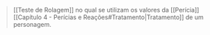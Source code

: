 > [[Teste de Rolagem]] no qual se utilizam os valores da [[Perícia]] [[Capítulo 4 - Perícias e Reações#Tratamento|Tratamento]] de um personagem.